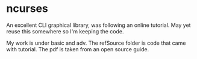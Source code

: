 ncurses 
=======

An excellent CLI graphical library, was following an online tutorial. May yet reuse this somewhere so I'm keeping the code.

My work is under basic and adv. The refSource folder is code that came with tutorial. The pdf is taken from an open source guide.


